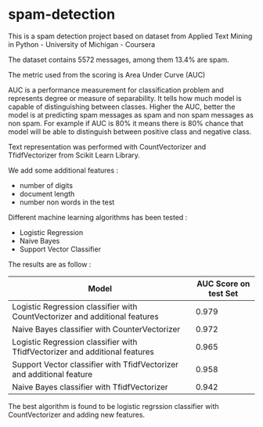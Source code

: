 # spam-detection

This is a spam detection project based on dataset from Applied Text Mining in Python - University of Michigan - Coursera

The dataset contains 5572 messages, among them 13.4% are spam.

The metric used from the scoring is Area Under Curve (AUC)

AUC is a performance measurement for classification problem and represents degree or measure of separability. It tells how much model is capable of distinguishing between classes. Higher the AUC, better the model is at predicting spam messages as spam and non spam messages as non spam. For example if AUC is 80% it means there is 80% chance that model will be able to distinguish between positive class and negative class.

Text representation was performed with CountVectorizer and TfidfVectorizer from Scikit Learn Library.  

We add some additional features :  
* number of digits
* document length
* number non words in the test

Different machine learning algorithms has been tested :  

* Logistic Regression
* Naive Bayes
* Support Vector Classifier

The results are as follow : 

|Model   | AUC Score on test Set  |
|---|---|
|Logistic Regression classifier with CountVectorizer and additional features|0.979
|Naive Bayes classifier with CounterVectorizer|0.972
|Logistic Regression classifier with TfidfVectorizer and additional features|0.965
|Support Vector classifier with TfidfVectorizer and additional feature|0.958
|Naive Bayes classifier with TfidfVectorizer|0.942

The best algorithm is found to be logistic regrssion classifier with CountVectorizer and adding new features.